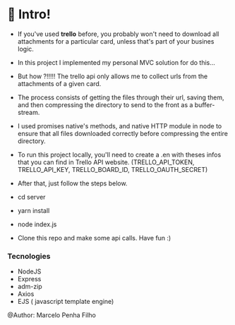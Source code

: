 # **:man: Intro**!

- If you've used **trello** before, you probably won't need to download all attachments for a particular card, unless that's part of your busines logic.

- In this project I implemented my personal MVC solution for do this...

- But how ?!!!!! The trello api only allows me to collect urls from the attachments of a given card.

- The process consists of getting the files through their url, saving them, and then compressing the directory to send to the front as a buffer-stream.
- I used promises native's methods, and native HTTP module in node to ensure that all files downloaded correctly before compressing the entire directory. 

- To run this project locally, you'll need to create a .en with theses infos that you can find in Trello API website.
  (TRELLO_API_TOKEN,
  TRELLO_API_KEY,
  TRELLO_BOARD_ID,
  TRELLO_OAUTH_SECRET)
  
- After that, just follow the steps below.
- cd server
- yarn install
- node index.js
  
  
- Clone this repo and make some api calls. Have fun :)



### Tecnologies
- NodeJS
- Express
- adm-zip
- Axios
- EJS ( javascript template engine)

@Author: Marcelo Penha Filho

